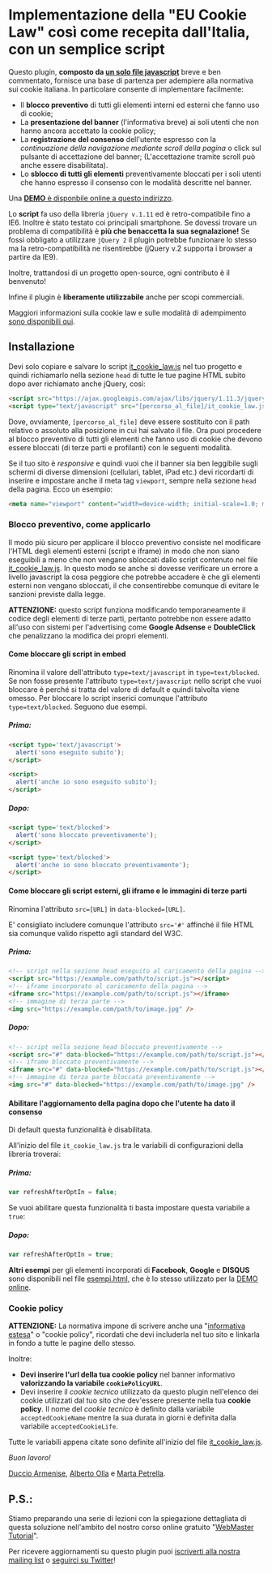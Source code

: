 # Implementazione della "EU Cookie Law" così come recepita dall'Italia, con un semplice script

Questo plugin, **composto da [un solo file javascript](it_cookie_law.js)** breve e ben commentato, fornisce una base di partenza per adempiere alla normativa sui cookie italiana. In particolare consente di implementare facilmente:

* Il **blocco preventivo** di tutti gli elementi interni ed esterni che fanno uso di cookie;
* La **presentazione del banner** (l'informativa breve) ai soli utenti che non hanno ancora accettato la cookie policy;
* La **registrazione del consenso** dell'utente espresso con la *continuazione della navigazione mediante scroll della pagina* o click sul pulsante di accettazione del banner; (L'accettazione tramite scroll può anche essere disabilitata).
* Lo **sblocco di tutti gli elementi** preventivamente bloccati per i soli utenti che hanno espresso il consenso con le modalità descritte nel banner.

Una [**DEMO** è disponbile online a questo indirizzo](http://corsidia.github.io/it_cookie_law/esempi.html).

Lo **script** fa uso della libreria `jQuery v.1.11` ed è retro-compatibile fino a IE6. Inoltre è stato testato coi principali smartphone. Se dovessi trovare un problema di compatibilità è **più che benaccetta la sua segnalazione!** Se fossi obbligato a utilizzare `jQuery 2` il plugin potrebbe funzionare lo stesso ma la retro-compatibilità ne risentirebbe (jQuery v.2 supporta i browser a partire da IE9).

Inoltre, trattandosi di un progetto open-source, ogni contributo è il benvenuto!

Infine il plugin è **liberamente utilizzabile** anche per scopi commerciali.

Maggiori informazioni sulla cookie law e sulle modalità di adempimento [sono disponibili qui](https://corsidia.com/materia/web-design/webmaster-tutorial/privacy-e-cookie-law#quadro-normativo).

## Installazione
Devi solo copiare e salvare lo script [it_cookie_law.js](it_cookie_law.js) nel tuo progetto e quindi richiamarlo nella sezione `head` di tutte le tue pagine HTML subito dopo aver richiamato anche jQuery, così:

```html
<script src="https://ajax.googleapis.com/ajax/libs/jquery/1.11.3/jquery.min.js"></script>
<script type="text/javascript" src="[percorso_al_file]/it_cookie_law.js"></script>
```

Dove, ovviamente, `[percorso_al_file]` deve essere sostituito con il path relativo o assoluto alla posizione in cui hai salvato il file.
Ora puoi procedere al blocco preventivo di tutti gli elementi che fanno uso di cookie che devono essere bloccati (di terze parti e profilanti) con le seguenti modalità.

Se il tuo sito è *responsive* e quindi vuoi che il banner sia ben leggibile sugli schermi di diverse dimensioni (cellulari, tablet, iPad etc.) devi ricordarti di inserire e impostare anche il meta tag `viewport`, sempre nella sezione `head` della pagina. Ecco un esempio:

```html
<meta name="viewport" content="width=device-width; initial-scale=1.0; maximum-scale=1.0; user-scalable=0;"/>
```

### Blocco preventivo, come applicarlo

Il modo più sicuro per applicare il blocco preventivo consiste nel modificare l'HTML degli elementi esterni (script e iframe) in modo che non siano eseguibili a meno che non vengano sbloccati dallo script contenuto nel file [it_cookie_law.js](it_cookie_law.js). In questo modo se anche si dovesse verificare un errore a livello javascript la cosa peggiore che potrebbe accadere è che gli elementi esterni non vengano sbloccati, il che consentirebbe comunque di evitare le sanzioni previste dalla legge.

**ATTENZIONE:** questo script funziona modificando temporaneamente il codice degli elementi di terze parti, pertanto potrebbe non essere adatto all'uso con sistemi per l'advertising come **Google Adsense** e **DoubleClick** che penalizzano la modifica dei propri elementi.

#### Come bloccare gli script in embed
Rinomina il valore dell'attributo `type=text/javascript` in `type=text/blocked`. Se non fosse presente l'attributo `type=text/javascript` nello script che vuoi bloccare è perché si tratta del valore di default e quindi talvolta viene omesso. Per bloccare lo script inserici comunque l'attributo `type=text/blocked`. Seguono due esempi.

##### Prima:
```html
<script type='text/javascript'>
  alert('sono eseguito subito');
</script>

<script>
  alert('anche io sono eseguito subito');
</script>
```

##### Dopo:
```html
<script type='text/blocked'>
  alert('sono bloccato preventivamente');
</script>

<script type='text/blocked'>
  alert('anche io sono bloccato preventivamente');
</script>
```

#### Come bloccare gli script esterni, gli iframe e le immagini di terze parti
Rinomina l'attributo `src=[URL]` in `data-blocked=[URL]`.

E' consigliato includere comunque l'attributo `src='#'` affinché il file HTML sia comunque valido rispetto agli standard del W3C.

##### Prima:
```html
<!-- script nella sezione head eseguito al caricamento della pagina -->
<script src="https://example.com/path/to/script.js"></script>
<!-- iframe incorporato al caricamento della pagina -->
<iframe src="https://example.com/path/to/script.js"></iframe>
<!-- immagine di terza parte -->
<img src="https://example.com/path/to/image.jpg" />
```

##### Dopo:
```html
<!-- script nella sezione head bloccato preventivamente -->
<script src="#" data-blocked="https://example.com/path/to/script.js"></script>
<!-- iframe bloccato preventivamente -->
<iframe src="#" data-blocked="https://example.com/path/to/script.js"></iframe>
<!-- immagine di terza parte bloccata preventivamente -->
<img src="#" data-blocked="https://example.com/path/to/image.jpg" />
```

#### Abilitare l'aggiornamento della pagina dopo che l'utente ha dato il consenso

Di default questa funzionalità è disabilitata.

All'inizio del file `it_cookie_law.js` tra le variabili di configurazioni della libreria troverai:

##### Prima:
```javascript
var refreshAfterOptIn = false;
```

Se vuoi abilitare questa funzionalità ti basta impostare questa variabile a `true`:

##### Dopo:
```javascript
var refreshAfterOptIn = true;
```

**Altri esempi** per gli elementi incorporati di **Facebook**, **Google** e **DISQUS** sono disponibili nel file [esempi.html](esempi.html), che è lo stesso utilizzato per la [DEMO online](http://corsidia.github.io/it_cookie_law/esempi.html).

### Cookie policy

**ATTENZIONE:** La normativa impone di scrivere anche una "[informativa estesa](https://corsidia.com/materia/web-design/webmaster-tutorial/privacy-e-cookie-law#quadro-normativo)" o "cookie policy", ricordati che devi includerla nel tuo sito e linkarla in fondo a tutte le pagine dello stesso.

Inoltre:

* **Devi inserire l'url della tua cookie policy** nel banner informativo **valorizzando la variabile `cookiePolicyURL`**.
* Devi inserire il *cookie tecnico* utilizzato da questo plugin nell'elenco dei cookie utilizzati dal tuo sito che dev'essere presente nella tua **cookie policy**. Il nome del *cookie tecnico* è definito dalla variabile `acceptedCookieName` mentre la sua durata in giorni è definita dalla variabile `acceptedCookieLife`.

Tutte le variabili appena citate sono definite all'inizio del file [it_cookie_law.js](it_cookie_law.js).

*Buon lavoro!*

[Duccio Armenise](https://corsidia.com/team/duccio-armenise), [Alberto Olla](https://www.albertoolla.it/) e [Marta Petrella](http://www.martapetrella.com/).

## P.S.:

Stiamo preparando una serie di lezioni con la spiegazione dettagliata di questa soluzione nell'ambito del nostro corso online gratuito "[WebMaster Tutorial](http://nemboweb.com/corsi/webmaster-tutorial)".

Per ricevere aggiornamenti su questo plugin puoi [iscriverti alla nostra mailing list](https://nemboweb.com/blog/didattica/cookie-law-vademecum#end) o [seguirci su Twitter](https://twitter.com/Corsidia)!
